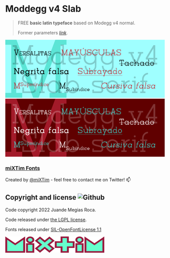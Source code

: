# Moddegg v4 Slab

> FREE **basic latin typeface** based on Modegg v4 normal.
> 
> Former parameters [_link_](https://en.m.fontke.com/font/12316704/).

![Typeface sample](./Modegg-sample-light.png#gh-light-mode-only)
![Typeface sample](./Modegg-sample-dark.png#gh-dark-mode-only)

### [miXTim Fonts](https://github.com/miXTim/fonts)

Created by [@miXTim](https://twitter.com/juande4u/) - feel free to contact me on Twitter! 📫

## Copyright and license ![Github](https://img.shields.io/badge/license-SIL1.1-orange?logo=Github)
Code copyright 2022 Juande Megias Roca.

Code released under [the LGPL license](https://github.com/jgthms/bulma/blob/master/LICENSE).

Fonts released under [SIL-OpenFontLicense 1.1](https://scripts.sil.org/OFL)

<img alt="logotipo" src="https://github.com/miXTim/fonts/blob/2701ba0e793c3ca356d01a3e3b8b1b86d1fa2888/extras/logo.svg" style="max-width: 100%;" width="313" height="51">
